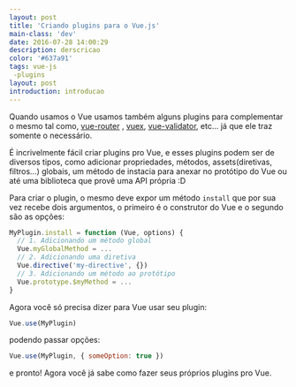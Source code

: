 ```yaml
---
layout: post
title: 'Criando plugins para o Vue.js'
main-class: 'dev'
date: 2016-07-28 14:00:29 
description: derscricao
color: '#637a91'
tags: vue-js
 -plugins
layout: post
introduction: introducao
---
```


Quando usamos o Vue usamos também alguns plugins para complementar o mesmo tal como, [vue-router](https://github.com/vuejs/vue-router) , [vuex](https://github.com/vuejs/vuex), [vue-validator](https://github.com/vuejs/vue-validator), etc... já que ele traz somente o necessário.

É incrivelmente fácil criar plugins pro Vue, e esses plugins podem ser de diversos tipos, como adicionar propriedades, métodos, assets(diretivas, filtros...) globais, um método de instacia para anexar no protótipo do Vue ou até uma biblioteca que provê uma API própria :D

Para criar o plugin, o mesmo deve expor um método `install` que por sua vez recebe dois argumentos, o primeiro é o construtor do Vue e o segundo são as opções:

```javascript
MyPlugin.install = function (Vue, options) {
  // 1. Adicionando um método global
  Vue.myGlobalMethod = ...
  // 2. Adicionando uma diretiva
  Vue.directive('my-directive', {})
  // 3. Adicionando um método ao protótipo
  Vue.prototype.$myMethod = ...
}
```

Agora você só precisa dizer para Vue usar seu plugin:

```javascript
Vue.use(MyPlugin)
```

podendo passar opções:

```javascript
Vue.use(MyPlugin, { someOption: true })
```

e pronto! Agora você já sabe como fazer seus próprios plugins pro Vue.
